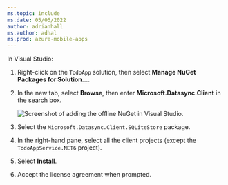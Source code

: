 ```yaml
---
ms.topic: include
ms.date: 05/06/2022
author: adrianhall
ms.author: adhal
ms.prod: azure-mobile-apps
---
```


In Visual Studio:

1. Right-click on the `TodoApp` solution, then select **Manage NuGet Packages for Solution...**.
2. In the new tab, select **Browse**, then enter **Microsoft.Datasync.Client** in the search box.

    ![Screenshot of adding the offline NuGet in Visual Studio.](~/mobile-apps/azure-mobile-apps/media/quickstart/windows/select-offline-nuget.png)

3. Select the `Microsoft.Datasync.Client.SQLiteStore` package.
4. In the right-hand pane, select all the client projects (except the `TodoAppService.NET6` project).
5. Select **Install**.
6. Accept the license agreement when prompted.
